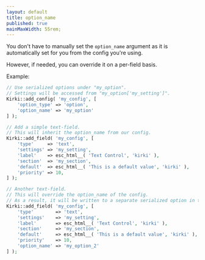 ```yaml
---
layout: default
title: option_name
published: true
mainMaxWidth: 55rem;
---
```


You don't have to manually set the `option_name` argument as it is automatically set for you from the config you're using.

However, if needed, you can override it on a per-field basis.

Example:

```php
// Use serialized options under "my_option".
// Settings will be accessed from "my_option['my_setting']".
Kirki::add_config( 'my_config', [
	'option_type' => 'option',
	'option_name' => 'my_option'
] );

// Add a simple text-field.
// This will inherit the option_name from our config.
Kirki::add_field( 'my_config', [
	'type'     => 'text',
	'settings' => 'my_setting',
	'label'    => esc_html__( 'Text Control', 'kirki' ),
	'section'  => 'my_section',
	'default'  => esc_html__( 'This is a default value', 'kirki' ),
	'priority' => 10,
] );

// Another text-field.
// This will override the option_name of the config.
// As a result, it will be written to a separate serialized option in the db.
Kirki::add_field( 'my_config', [
	'type'        => 'text',
	'settings'    => 'my_setting',
	'label'       => esc_html__( 'Text Control', 'kirki' ),
	'section'     => 'my_section',
	'default'     => esc_html__( 'This is a default value', 'kirki' ),
	'priority'    => 10,
	'option_name' => 'my_option_2'
] );
```
